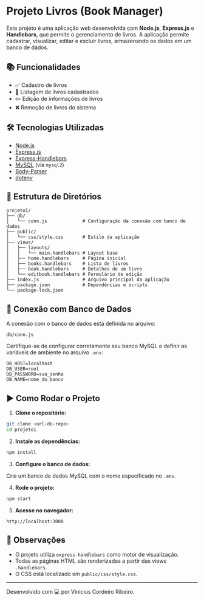 # Projeto Livros (Book Manager)

Este projeto é uma aplicação web desenvolvida com **Node.js**, **Express.js** e **Handlebars**, que permite o gerenciamento de livros. A aplicação permite cadastrar, visualizar, editar e excluir livros, armazenando os dados em um banco de dados.

## 📚 Funcionalidades

- ✅ Cadastro de livros
- 📄 Listagem de livros cadastrados
- ✏️ Edição de informações de livros
- ❌ Remoção de livros do sistema

## 🛠 Tecnologias Utilizadas

- [Node.js](https://nodejs.org/)
- [Express.js](https://expressjs.com/)
- [Express-Handlebars](https://www.npmjs.com/package/express-handlebars)
- [MySQL](https://www.mysql.com/) (via `mysql2`)
- [Body-Parser](https://www.npmjs.com/package/body-parser)
- [dotenv](https://www.npmjs.com/package/dotenv)

## 📁 Estrutura de Diretórios

```
projeto1/
├── db/
│   └── conn.js             # Configuração da conexão com banco de dados
├── public/
│   └── css/style.css       # Estilo da aplicação
├── views/
│   ├── layouts/
│   │   └── main.handlebars # Layout base
│   ├── home.handlebars     # Página inicial
│   ├── books.handlebars    # Lista de livros
│   ├── book.handlebars     # Detalhes de um livro
│   └── editbook.handlebars # Formulário de edição
├── index.js                # Arquivo principal da aplicação
├── package.json            # Dependências e scripts
└── package-lock.json
```

## 🔌 Conexão com Banco de Dados

A conexão com o banco de dados está definida no arquivo:

```
db/conn.js
```

Certifique-se de configurar corretamente seu banco MySQL e definir as variáveis de ambiente no arquivo `.env`:

```
DB_HOST=localhost
DB_USER=root
DB_PASSWORD=sua_senha
DB_NAME=nome_do_banco
```

## ▶️ Como Rodar o Projeto

1. **Clone o repositório:**

```bash
git clone <url-do-repo>
cd projeto1
```

2. **Instale as dependências:**

```bash
npm install
```

3. **Configure o banco de dados:**

Crie um banco de dados MySQL com o nome especificado no `.env`.

4. **Rode o projeto:**

```bash
npm start
```

5. **Acesse no navegador:**

```
http://localhost:3000
```

## 📌 Observações

- O projeto utiliza `express-handlebars` como motor de visualização.
- Todas as páginas HTML são renderizadas a partir das views `.handlebars`.
- O CSS está localizado em `public/css/style.css`.

---

Desenvolvido com 💻 por Vinicius Cordeiro Ribeiro.